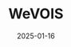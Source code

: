 ---  
layout: startup_page  
title: "WeVOIS"  
id: "wevois.com"  
permalink: "/wevoiswevois.com01162025/"  
website: "https://www.wevois.com/"  
funding_round: "Series A"  
funding_amount: "$4.2M"  
investors: "Negen Capital, Vyom Wealth, Venture Catalysts, SN Capital, Warmup Ventures, Marsshot Ventures, other prominent angel investors"  
about: "WeVOIS is a waste management startup using an IoT-based mobile app to optimize waste collection routes and provide real-time tracking. The app benefits both sanitation staff and citizens, improving efficiency and transparency. The company aims to revolutionize waste management in India through technology and sustainability."  
markets: "Waste Management, IoT, Environmental Services"  
hq: "Jaipur, Rajasthan, India"  
founded_year: ""  
linkedin: "https://www.linkedin.com/company/wevois"  
twitter: ""  
instagram: ""  
facebook: "https://www.facebook.com/wevois/"  
crunchbase: "https://www.crunchbase.com/organization/wevois-labs"  
pitchbook: "https://pitchbook.com/profiles/company/529769-98"  

date_display: "16-Jan-2025"  
date: "2025-01-16"

# SEO Optimization  
meta_title: "WeVOIS - Series A Funding ($4.2M)"  
meta_description: "WeVOIS, WeVOIS is a waste management startup using an IoT-based mobile app to optimize waste collection routes and provide real-time tracking. The app benefit..."  
meta_keywords: "WeVOIS, Waste Management, IoT, Environmental Services, Series A funding"  
canonical_url: "https://startup.projectstartups.com/wevoiswevois.com01162025/"  
---